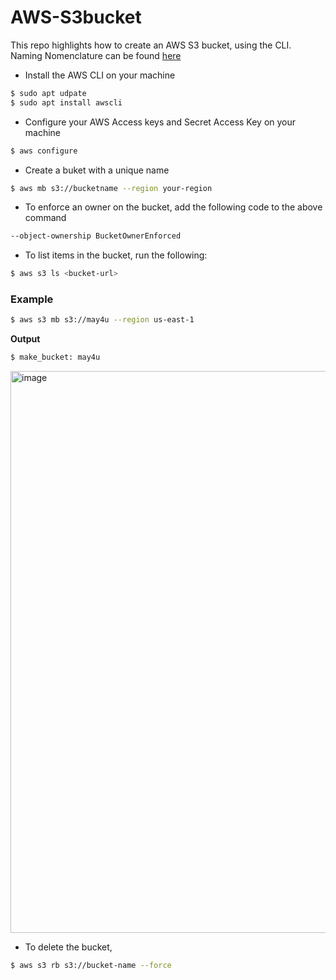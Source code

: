 # AWS-S3bucket
This repo highlights how to create an AWS S3 bucket, using the CLI.
Naming Nomenclature can be found [here](https://docs.aws.amazon.com/AmazonS3/latest/userguide/bucketnamingrules.html)

- Install the AWS CLI on your machine
```bash
$ sudo apt udpate
$ sudo apt install awscli
```

- Configure your AWS Access keys and Secret Access Key on your machine
```bash
$ aws configure
```

- Create a buket with a unique name
```bash
$ aws mb s3://bucketname --region your-region
```

- To enforce an owner on the bucket, add the following code to the above command
```bash
--object-ownership BucketOwnerEnforced
```

- To list items in the bucket, run the following:
```bash
$ aws s3 ls <bucket-url>
```

### Example
```bash
$ aws s3 mb s3://may4u --region us-east-1
```

**Output**
```bash
$ make_bucket: may4u
```

<img width="899" alt="image" src="https://user-images.githubusercontent.com/49791498/160407207-2a60bc25-f1ad-4ca2-8f4f-cbf9ba6b8476.png">

- To delete the bucket,
```bash
$ aws s3 rb s3://bucket-name --force  
```
